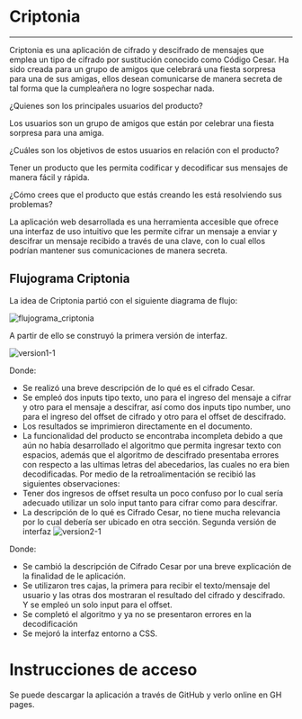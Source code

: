 # Criptonia
-----------
Criptonia es una aplicación de cifrado y descifrado de mensajes que emplea un tipo de cifrado por sustitución conocido como Código Cesar. Ha sido creada para un grupo de amigos que celebrará una fiesta sorpresa para una de sus amigas, ellos desean comunicarse de manera secreta de tal forma que la cumpleañera no logre sospechar nada.  

¿Quienes son los principales usuarios del producto?

Los usuarios son un grupo de amigos que están por celebrar una fiesta sorpresa para una amiga.

¿Cuáles son los objetivos de estos usuarios en relación con el producto?

Tener un producto que les permita codificar y decodificar  sus mensajes de manera fácil y rápida.

¿Cómo crees que el producto que estás creando les está resolviendo sus problemas?

La aplicación web desarrollada es una herramienta accesible que ofrece una interfaz de uso intuitivo que les permite cifrar un mensaje a enviar y descifrar un mensaje recibido a través de una clave, con lo cual ellos podrían mantener sus comunicaciones de manera secreta.

## Flujograma Criptonia

La idea de Criptonia partió con el siguiente diagrama de flujo: 

![flujograma_criptonia](https://user-images.githubusercontent.com/39382009/40922237-55533d14-67d7-11e8-929f-6bd7353009b2.png)

A partir de ello se construyó la primera versión de interfaz.

![version1-1](https://user-images.githubusercontent.com/39382009/40922604-43688040-67d8-11e8-8bc4-de773f88f14e.png)

Donde:
-	Se realizó una breve descripción de lo qué es el cifrado Cesar.
-	Se empleó dos inputs tipo texto, uno para el ingreso del mensaje a cifrar y otro para el mensaje a descifrar, así como dos inputs tipo number, uno para el ingreso del offset de cifrado y otro para el offset de descifrado.
-	Los resultados se imprimieron directamente en el documento.
-	La funcionalidad del producto se encontraba incompleta debido a que aún no había desarrollado el algoritmo que permita ingresar texto con espacios, además que el algoritmo de descifrado presentaba errores con respecto a las ultimas letras del abecedarios, las cuales no era bien decodificadas.
Por medio de la retroalimentación se recibió las siguientes observaciones:
-	Tener dos ingresos de offset resulta un poco confuso por lo cual sería adecuado utilizar un solo input tanto para cifrar como para descifrar.
-	La descripción de lo qué es Cifrado Cesar, no tiene mucha relevancia por lo cual debería ser ubicado en otra sección.
Segunda versión de interfaz
![version2-1](https://user-images.githubusercontent.com/39382009/40922748-954129d0-67d8-11e8-9255-63375f02905c.png)

Donde:
-	Se cambió la descripción de Cifrado Cesar por una breve explicación de la finalidad de le aplicación.
-	Se utilizaron tres cajas, la primera para recibir el texto/mensaje del usuario y las otras dos mostraran el resultado del cifrado y descifrado. Y se empleó un solo input para el offset.
-	Se completó el algoritmo y ya no se presentaron errores en la decodificación
-	Se mejoró la interfaz entorno a CSS.

# Instrucciones de acceso
Se puede descargar la aplicación a través de GitHub y verlo online en GH pages.
